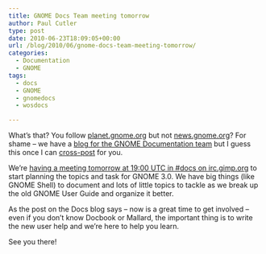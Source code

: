 ```yaml
---
title: GNOME Docs Team meeting tomorrow
author: Paul Cutler
type: post
date: 2010-06-23T18:09:05+00:00
url: /blog/2010/06/gnome-docs-team-meeting-tomorrow/
categories:
  - Documentation
  - GNOME
tags:
  - docs
  - GNOME
  - gnomedocs
  - wosdocs

---
```

What&#8217;s that? You follow [planet.gnome.org][1] but not [news.gnome.org][2]? For shame &#8211; we have a [blog for the GNOME Documentation team][3] but I guess this once I can [cross-post][4] for you.

We&#8217;re [having a meeting tomorrow at 19:00 UTC in #docs on irc.gimp.org][5] to start planning the topics and task for GNOME 3.0. We have big things (like GNOME Shell) to document and lots of little topics to tackle as we break up the old GNOME User Guide and organize it better.

As the post on the Docs blog says &#8211; now is a great time to get involved &#8211; even if you don&#8217;t know Docbook or Mallard, the important thing is to write the new user help and we&#8217;re here to help you learn.

See you there!

 [1]: http://planet.gnome.org
 [2]: http://news.gnome.org
 [3]: http://blogs.gnome.org/docs
 [4]: http://blogs.gnome.org/docs/2010/06/23/gnome-3-0-tasks-planning-session-tomorrow/
 [5]: http://mail.gnome.org/archives/gnome-doc-list/2010-June/msg00061.html